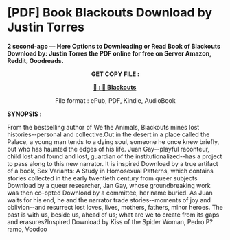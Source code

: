 # [PDF] Book Blackouts Download by Justin Torres

<p><strong>2 second-ago &mdash; Here Options to Downloading or Read Book of Blackouts Download by: Justin Torres the PDF online for free on Server Amazon, Reddit, Goodreads.</strong></p>
<p style="text-align: center;"><strong>GET COPY FILE :</strong></p>
<p style="text-align: center;"><strong><a href="https://us.ebookarea.xyz/?book=203578933-blackouts" target="_blank" rel="noopener">📢 : 🔗 Blackouts</a>&nbsp;</strong></p>
<p style="text-align: center;">File format : ePub, PDF, Kindle, AudioBook</p>
<p><strong>SYNOPSIS :</strong></p>
<p>From the bestselling author of We the Animals, Blackouts mines lost histories--personal and collective.Out in the desert in a place called the Palace, a young man tends to a dying soul, someone he once knew briefly, but who has haunted the edges of his life. Juan Gay--playful raconteur, child lost and found and lost, guardian of the institutionalized--has a project to pass along to this new narrator. It is inspired Download by a true artifact of a book, Sex Variants: A Study in Homosexual Patterns, which contains stories collected in the early twentieth century from queer subjects Download by a queer researcher, Jan Gay, whose groundbreaking work was then co-opted Download by a committee, her name buried. As Juan waits for his end, he and the narrator trade stories--moments of joy and oblivion--and resurrect lost loves, lives, mothers, fathers, minor heroes. The past is with us, beside us, ahead of us; what are we to create from its gaps and erasures?Inspired Download by Kiss of the Spider Woman, Pedro P?ramo, Voodoo</p>
